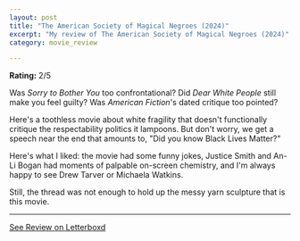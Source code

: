 ```yaml
---
layout: post
title: "The American Society of Magical Negroes (2024)"
excerpt: "My review of The American Society of Magical Negroes (2024)"
category: movie_review

---
```


**Rating:** 2/5

Was <i>Sorry to Bother You</i> too confrontational? Did <i>Dear White People</i> still make you feel guilty? Was <i>American Fiction</i>'s dated critique too pointed? 

Here's a toothless movie about white fragility that doesn't functionally critique the respectability politics it lampoons. But don't worry, we get a speech near the end that amounts to, "Did you know Black Lives Matter?"

Here's what I liked: the movie had some funny jokes, Justice Smith and An-Li Bogan had moments of palpable on-screen chemistry, and I'm always happy to see Drew Tarver or Michaela Watkins.

Still, the thread was not enough to hold up the messy yarn sculpture that is this movie.

<hr>

[See Review on Letterboxd](https://boxd.it/63ko2l)
